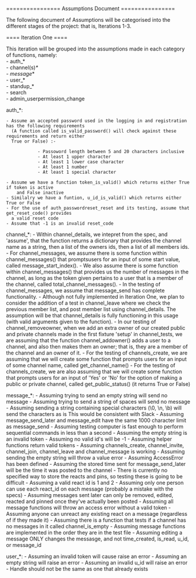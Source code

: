 ================ Assumptions Document ================

The following document of Assumptions will be categorised into the
different stages of the project: that is, Iterations 1-3. 

==== Iteration One ====

This iteration will be grouped into the assumptions made in each category
of functions, namely:  
	- auth_*  
	- channel(s)_*  
	- message_*  
    - user_*  
    - standup_*  
    - search  
    - admin_userpermission_change  


auth_*:
	
    - Assume an accepted password used in the logging in and registration has the following requirements 
      (A function called is_valid_password() will check against these requirements and return either
      True or False) :-
    
    			- Passoword length between 5 and 20 characters inclusive
    			- At least 1 upper character
    			- At least 1 lower case character
    			- At least 1 number
    			- At least 1 special character
      
    - Assume we have a function token_is_valid() which returns either True if token is active
	 	and False inactive
	- Similalry we have a funtion, u_id_is_valid() which returns either True or False
    - For the use of auth_passwordreset_reset and its testing, assume that get_reset_code() provides 
      a valid reset code
    - Assume that -1 is an invalid reset_code 
    
channel_*:
    - Within channel_details, we intepret from the spec, and 'assume', that the 
    	function returns a dictionary that provides the channel name as a string, 
		then a list of the owners ids, then a list of all members ids.
	- For channel_messages, we assume there is some function within  channel_messages() 
    	that promptsusers for an input of some start value, called message_start_index().
    - We also assume there is some function within channel_messages() that provides 
		us the number of messages in the channel, as long as the token given pertains 
		to a user that is a member of the channel, called total_channel_messages().
    - In the testing of channel_messages, we assume that message_send has complete functionality.
    - Although not fully implemented in Iteration One, we plan to consider the addition
		of a test in channel_leave where we check the previous member list, and post 
		member list using channel_details. The assumption will be that channel_details
		is fully functioning in this usage (with valid arguments given to the function).
	- In our testing of channel_removeowner, when we add an extra owner of our created
		public and private channels made in the first fixture 'setup' in channel_tests, 
		we are assuming that the function channel_addowner() adds a user to a channel, and also 
		then makes them an owner; that is, they are a member of the channel and an owner of it. 
	- For the testing of channels_create, we are assuming that we will create some function
		that prompts users for an input of some channel name, called get_channel_name()
    - For the testing of channels_create, we are also assuming that we will create some function
		that prompts users for an input of 'Yes' or 'No' for the option of making a public or 
		private channel, called get_public_status() (it returns True or False)


message_*:
    - Assuming trying to send an empty string will send no message
    - Assuming trying to send a string of spaces will send no message
    - Assuming sending a string containing special characters (\0, \n, \b) will send the characters as is
    	This would be consistent with Slack
    - Assuming message_send_later and message_edit have the same 1000 character limit as message_send
    - Assuming testing computer is fast enough to perform sequential commands in less than a second
    - Assuming the empty string is an invalid token
    - Assuming no valid id's will be -1
    - Assuming helper functions return valid tokens
    - Assuming channels_create, channel_invite, channel_join, channel_leave and channel_message is working
    - Assuming sending the empty string will throw a value error
    - Assuming AccessError has been defined
    - Assuming the stored time sent for message_send_later will be the time it was posted to the channel
    - There is currently no specified way to store the reacts and pins, so testing these is going to be difficult
    - Assuming a valid react id is 1 and 2
    - Assuming only one person can use each react_id on each message (probably a mistake with the specs)
    - Assuming messages sent later can only be removed, edited, reacted and pinned once they've actually been posted
    - Assuming all message functions will throw an access error without a valid token
    - Assuming anyone can unreact any existing react on a message (regardless of if they made it)
    - Assuming there is a function that tests if a channel has no messages in it called channel_is_empty
    - Assuming message functions are implemented in the order they are in the test file
    - Assuming editing a message ONLY changes the messasge, and not time_created, is_read, u_id, or message_id
    
user_*:
	- Assuming an invalid token will cause raise an error
    - Assuming an empty string will raise an error
    - Assuming an invalid u_id will raise an error
    - Handle should not be the same as one that already exists
